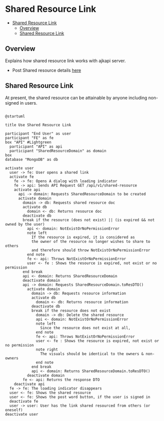 # Shared Resource Link

<!-- TOC -->

- [Shared Resource Link](#shared-resource-link)
  - [Overview](#overview)
  - [Shared Resource Link](#shared-resource-link-1)

<!-- /TOC -->

## Overview
Explains how shared resource link works with ajkapi server.

- Post Shared resource details [here](./on-click-share-resource.md)

## Shared Resource Link
At present, the shared resource can be attainable by anyone including non-signed in users.

```plantuml

@startuml

title Use Shared Resource Link

participant "End User" as user
participant "FE" as fe
box "API" #Lightgreen
  participant "API" as api
  participant "SharedResourceDomain" as domain
box
database "MongoDB" as db

activate user
  user -> fe: User opens a shared link
  activate fe
    fe -> fe: Opens A dialog with loading indicator
    fe -> api: Sends API Request GET /api/v1/shared-resource
    activate api
      api -> domain: Requests SharedResourceDomain to be created
      activate domain
        domain -> db: Requests shared resource doc
        activate db
          domain <- db: Returns resource doc
        deactivate db
        break if the resource (does not exist) || (is expired && not owned by the user)
          api <- domain: NotExistOrNoPermissionError
          note left
            If the resource is expired, it is considered as
            the owner of the resource no longer wishes to share to others
            and therefore should throw NotExistOrNoPermissionError
          end note
          fe <- api: Throws NotExistOrNoPermissionError
          user <- fe : Shows the resource is expired, not exist or no permission
        end break
        api <- domain: Returns SharedResourceDomain
        deactivate domain
        api -> domain: Requests SharedResourceDomain.toResDTO()
          activate domain
            domain -> db: Requests resource information
            activate db
              domain <- db: Returns resource information
            deactivate db
            break if the resource does not exist
              domain -> db: Delete the shared resource
              api <- domain: NotExistOrNoPermissionError
              note left
                Since the resource does not exist at all,
              end note
              fe <- api: Throws NotExistOrNoPermissionError
              user <- fe : Shows the resource is expired, not exist or no permission
              note right
                The visuals should be identical to the owners & non-owners
              end note
            end break
            api <- domain: Returns SharedResourceDomain.toResDTO()
          deactivate domain
        fe <- api: Returns the response DTO
    deactivate api
  fe -> fe: The loading indicator disappears
  user <- fe: Shows the shared resource
  user <- fe: Shows the post word button, if the user is signed in
  deactivate fe
  user -> user: User has the link shared resourced from others (or oneself)
deactivate user


```
